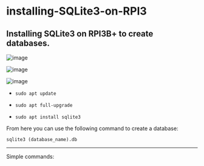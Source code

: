 # installing-SQLite3-on-RPI3
Installing SQLite3 on RPI3B+ to create databases.
---
 ![image](https://user-images.githubusercontent.com/124895858/218455802-716a5a77-6549-46c2-bc0b-c85d15668271.png)
 
 ![image](https://user-images.githubusercontent.com/124895858/218455872-c4d21f2b-71a0-4248-9b8d-59d6662ff67b.png)
 
 ![image](https://user-images.githubusercontent.com/124895858/218456027-b48cbaa1-31eb-4938-b08f-9e2b044d60f2.png)

* `sudo apt update`

* `sudo apt full-upgrade`

* `sudo apt install sqlite3`

From here you can use the following command to create a database:

`sqlite3 (database_name).db`

---
Simple commands:
